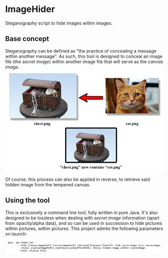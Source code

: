# ImageHider
Steganography script to hide images within images.

## Base concept
Steganography can be defined as "the practice of concealing a message within another message". As such, this tool is designed to conceal an image file (the *secret image*) within another image file that will serve as the *canvas image*.
![Image concealing example](./resources/concealingDiagram.png)

Of course, this process can also be applied in reverse, to retrieve said hidden image from the tempered canvas.

## Using the tool
This is exclusively a command line tool, fully written in pure Java. It's also designed to be lossless when dealing with *secret image* information (apart from opacity/alpha data), and so can be used in succession to hide pictures within pictures, within pictures.
This project admits the following parameters on launch:

![Help parameter output](./resources/help.png)
